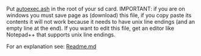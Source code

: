 Put [autoexec.ash](https://github.com/irungentoo/Xiaomi_Yi_4k_Camera/raw/master/4k+/shutter_custom_values/1.4.12/autoexec.ash) in the root of your sd card. IMPORTANT: if you are on windows you must save page as (download) this file, if you copy paste its contents it will not work because it needs to have unix line endings (and an empty line at the end). If you want to edit this file, get an editor like Notepad++ that supports unix line endings.

For an explanation see: [Readme.md](../Readme.md)
